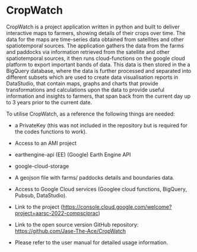 # CropWatch

CropWatch is a project application written in python and built to deliver interactive maps to farmers, showing details of their crops over time.  The data for the maps are time-series data obtained from satellites and other spatiotemporal sources. The application gathers the data from the farms and paddocks via information retrieved from the satellite and other spatiotemporal sources, it then runs cloud-functions on the google cloud platform to export important bands of data. This data is then stored in the a BigQuery database, where the data is further processed and separated into different subsets which are used to create data visualisation reports in DataStudio, that contain maps, graphs and charts that provide transformations and calculations upon the data to provide useful information and insights to farmers, that span back from the current day up to 3 years prior to the current date. 

To utilise CropWatch, as a reference the following things are needed:

-  a PrivateKey (this was not included in the repository but is required for the codes functions to work).
- Access to an AMI project

- earthengine-api (EE) (Google) Earth Engine API 

- google-cloud-storage

- A geojson file with farms/ paddocks details and boundaries data.

- Access to Google Cloud services (Googlee cloud functions, BigQuery, Pubsub, DataStudio).

- Link to the project (https://console.cloud.google.com/welcome?project=aarsc-2022-compsciprac)

- Link to the open source version GitHub repository: https://github.com/Jase-The-Ace/CropWatch

- Please refer to the user manual for detailed usage information.